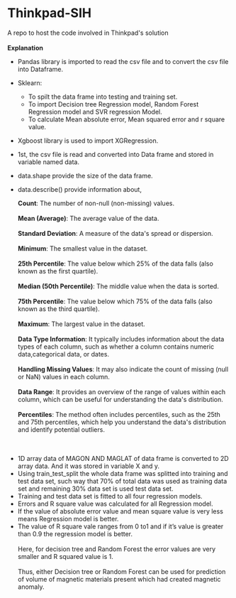 # Thinkpad-SIH
A repo to host the code involved in Thinkpad's solution<br><br>**Explanation**

* Pandas library is imported to read the csv file and to convert the csv file into Dataframe.
*	Sklearn:
     -	To spilt the data frame into testing and training set.
     -	To import Decision tree Regression model, Random Forest Regression     model and SVR regression Model.
     -	To calculate Mean absolute error, Mean squared error and r square value.

*	Xgboost library is used to import XGRegression.

- 1st, the csv file is read and converted into Data frame and stored in variable named data.
- data.shape provide the size of the data frame.
- data.describe() provide information about,

  **Count**: The number of non-null (non-missing) values.<br><br>
  **Mean (Average)**: The average value of the data.<br><br>
  **Standard Deviation**: A measure of the data's spread or dispersion.<br><br>
  **Minimum**: The smallest value in the dataset.<br><br>
  **25th Percentile**: The value below which 25% of the data falls (also known as the first quartile).<br><br>
  **Median (50th Percentile)**: The middle value when the data is sorted.<br><br>
  **75th Percentile**: The value below which 75% of the data falls (also known as the third quartile).<br><br>
  **Maximum**: The largest value in the dataset.<br><br>
  **Data Type Information**: It typically includes information about the data types of each column, such as whether a column contains numeric data,categorical data, or dates.<br><br>
  **Handling Missing Values**: It may also indicate the count of missing (null or NaN) values in each column.<br><br>
  **Data Range**: It provides an overview of the range of values within each column, which can be useful for understanding the data's distribution.<br><br>
  **Percentiles**: The method often includes percentiles, such as the 25th and 75th percentiles, which help you understand the data's distribution and identify potential outliers.<br><br><br>
*	1D array data of MAGON AND MAGLAT of data frame is converted to 2D array data. And it was stored in variable X and y.
*	Using train_test_split the whole data frame was splitted into training and test data set, such way that 70% of total data was used as training data set and remaining 30% data set is used test data set.
*	Training and test data set is fitted to all four regression models.
*	Errors and R square value was calculated for all Regression model.
*	If the value of absolute error value and mean square value is very less means Regression model is better.
*	The value of R square vale ranges from 0 to1 and if it’s value is greater than 0.9 the regression model is better.<br><br>
Here, for decision tree and Random Forest the error values are very smaller and R squared value is 1.
<br><br>Thus, either Decision tree or Random Forest can be used for prediction of volume of magnetic materials present which had created magnetic anomaly.



 




